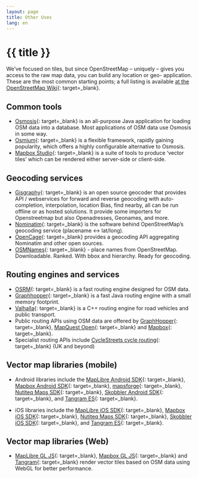 ```yaml
---
layout: page
title: Other Uses
lang: en
---
```


# {{ title }}

We’ve focused on tiles, but since OpenStreetMap – uniquely – gives you access to the raw map data, you can build any location or geo- application. These are the most common starting points; a full listing is available [at the OpenStreetMap Wiki](http://wiki.openstreetmap.org/wiki/Frameworks){: target=_blank}.

## Common tools

* [Osmosis](http://wiki.openstreetmap.org/wiki/Osmosis){: target=_blank} is an all-purpose Java application for loading OSM data into a database. Most applications of OSM data use Osmosis in some way.
* [Osmium](http://wiki.openstreetmap.org/wiki/Osmium){: target=_blank} is a flexible framework, rapidly gaining popularity, which offers a highly configurable alternative to Osmosis.
* [Mapbox Studio](https://www.mapbox.com/mapbox-studio/){: target=_blank} is a suite of tools to produce ‘vector tiles’ which can be rendered either server-side or client-side.

## Geocoding services

* [Gisgraphy](https://www.gisgraphy.com){: target=_blank} is an open source geocoder that provides API / webservices for forward and reverse geocoding with auto-completion, interpolation, location Bias, find nearby, all can be run offline or as hosted solutions. It provide some importers for Openstreetmap but also Openadresses, Geonames, and more.
* [Nominatim](https://nominatim.org){: target=_blank} is the software behind OpenStreetMap’s geocoding service (placename ↔ lat/long).
* [OpenCage](https://opencagedata.com/){: target=_blank} provides a geocoding API aggregating Nominatim and other open sources.
* [OSMNames](https://osmnames.org/){: target=_blank} - place names from OpenStreetMap. Downloadable. Ranked. With bbox and hierarchy. Ready for geocoding.

## Routing engines and services

* [OSRM](http://project-osrm.org/){: target=_blank} is a fast routing engine designed for OSM data.
* [Graphhopper](https://github.com/graphhopper/graphhopper/){: target=_blank} is a fast Java routing engine with a small memory footprint.
* [Valhalla](https://valhalla.readthedocs.io/en/latest/){: target=_blank} is a C++ routing engine for road vehicles and public transport.
* Public routing APIs using OSM data are offered by [GraphHopper](https://www.graphhopper.com/products/){: target=_blank}, [MapQuest Open](http://open.mapquestapi.com/directions/){: target=_blank} and [Mapbox](https://www.mapbox.com/directions/){: target=_blank}.
* Specialist routing APIs include [CycleStreets cycle routing](https://www.cyclestreets.net/api/){: target=_blank} (UK and beyond)

## Vector map libraries (mobile)

* Android libraries include the [MapLibre Android SDK](https://maplibre.org/projects/maplibre-native/){: target=_blank}, [Mapbox Android SDK](https://www.mapbox.com/android-sdk/){: target=_blank}, [mapsforge](http://mapsforge.org/){: target=_blank}, [Nutiteq Maps SDK](https://developer.nutiteq.com/){: target=_blank}, [Skobbler Android SDK](http://developer.skobbler.com/){: target=_blank}, and [Tangram ES](https://github.com/tangrams/tangram-es/){: target=_blank}.

* iOS libraries include the [MapLibre iOS SDK](https://maplibre.org/projects/maplibre-native/){: target=_blank}, [Mapbox iOS SDK](https://www.mapbox.com/ios-sdk/){: target=_blank}, [Nutiteq Maps SDK](https://developer.nutiteq.com/){: target=_blank}, [Skobbler iOS SDK](http://developer.skobbler.com/){: target=_blank}, and [Tangram ES](https://github.com/tangrams/tangram-es/){: target=_blank}.

## Vector map libraries (Web)

* [MapLibre GL JS](https://maplibre.org/projects/maplibre-gl-js/){: target=_blank}, [Mapbox GL JS](https://www.mapbox.com/mapbox-gl-js/){: target=_blank} and [Tangram](http://tangrams.github.io/tangram/){: target=_blank} render vector tiles based on OSM data using WebGL for better performance.
